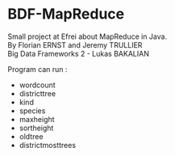 # BDF-MapReduce

Small project at Efrei about MapReduce in Java.  
By Florian ERNST and Jeremy TRULLIER  
Big Data Frameworks 2 - Lukas BAKALIAN  

Program can run :
- wordcount
- districttree
- kind
- species
- maxheight
- sortheight
- oldtree
- districtmosttrees

